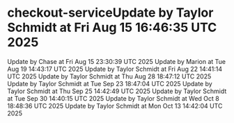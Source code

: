 # checkout-serviceUpdate by Taylor Schmidt at Fri Aug 15 16:46:35 UTC 2025
Update by Chase at Fri Aug 15 23:30:39 UTC 2025
Update by Marion at Tue Aug 19 14:43:17 UTC 2025
Update by Taylor Schmidt at Fri Aug 22 14:41:14 UTC 2025
Update by Taylor Schmidt at Thu Aug 28 18:47:12 UTC 2025
Update by Taylor Schmidt at Tue Sep 23 18:47:04 UTC 2025
Update by Taylor Schmidt at Thu Sep 25 14:42:49 UTC 2025
Update by Taylor Schmidt at Tue Sep 30 14:40:15 UTC 2025
Update by Taylor Schmidt at Wed Oct  8 18:48:36 UTC 2025
Update by Taylor Schmidt at Mon Oct 13 14:42:04 UTC 2025
